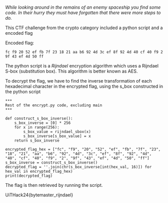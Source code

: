*While looking around in the remains of an enemy spaceship you find some code. In their hurry they must have forgotten that there were more steps to do.*

This CTF challenge from the crypto category included a python script and a encoded flag

Encoded flag:
```
fc f9 20 52 ef fb 7f 23 18 21 aa b6 92 4d 3c ef 8f 92 4d 40 cf 40 f9 2 9f 43 ef 4d 50 ff
```

The python script is a *Rijndael* encryption algorithm which uses a Rijndael S-box (substitution box). This algorithm is better known as AES.

To decrypt the flag, we have to find the inverse transformation of each hexadecimal character in the encrypted flag, using the s_box constructed in the python script

```
***
Rest of the encrypt.py code, excluding main
***

def construct_s_box_inverse():
    s_box_inverse = [0] * 256
    for x in range(256):
        s_box_value = rijndael_sbox(x)
        s_box_inverse[s_box_value] = x
    return s_box_inverse

encrypted_flag_hex = ["fc", "f9", "20", "52", "ef", "fb", "7f", "23", "18", "21", "aa", "b6", "92", "4d", "3c", "ef", "8f", "92", "4d", "40", "cf", "40", "f9", "2", "9f", "43", "ef", "4d", "50", "ff"]
s_box_inverse = construct_s_box_inverse()
decrypted_flag = ''.join(chr(s_box_inverse[int(hex_val, 16)]) for hex_val in encrypted_flag_hex)
print(decrypted_flag)
```

The flag is then retrieved by running the script.

UiTHack24{bytemaster_rijndael}
